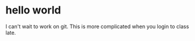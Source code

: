 
# hello world
I can't wait to work on git.
This is more complicated when you login to class late.


